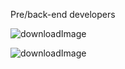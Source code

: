 Pre/back-end developers

![downloadImage](https://github.com/user-attachments/assets/bd15461a-d3f1-489c-8b45-b04d4e951064)

![downloadImage](https://github.com/user-attachments/assets/8ff26a48-74da-425d-be55-869cde96e2f0)

